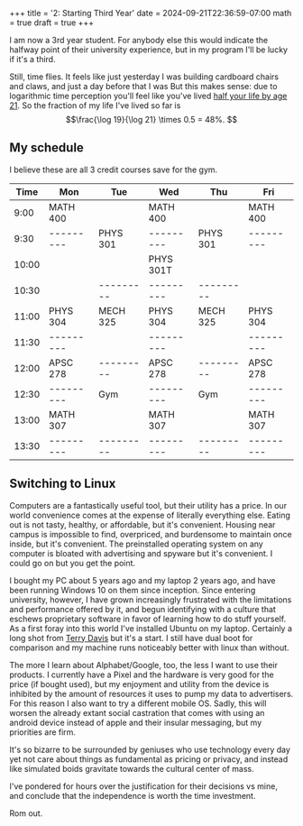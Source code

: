 +++
title = '2: Starting Third Year'
date = 2024-09-21T22:36:59-07:00
math = true
draft = true
+++

I am now a 3rd year student. For anybody else this would indicate the halfway point of their university experience, but in my program I'll be lucky if it's a third.

Still, time flies. It feels like just yesterday I was building cardboard chairs and claws, and just a day before that I was But this makes sense: due to logarithmic time perception you'll feel like you've lived <u>[half your life by age 21](https://suryad.com/blog/percieved-age)</u>. So the fraction of my life I've lived so far is $$\frac{\log 19}{\log 21} \times 0.5 = 48%. $$

## My schedule

I believe these are all 3 credit courses save for the gym.

|Time |  Mon    |  Tue    |  Wed    |  Thu    |   Fri   |
|-----|---------|---------|---------|---------|---------|
|9:00 |MATH 400 |         |MATH 400 |         |MATH 400 |
|9:30 |---------|PHYS 301 |---------|PHYS 301 |---------|
|10:00|         |         |PHYS 301T|         |         |
|10:30|         |---------|---------|---------|         |
|11:00|PHYS 304 |MECH 325 |PHYS 304 |MECH 325 |PHYS 304 |
|11:30|---------|         |---------|         |---------|
|12:00|APSC 278 |---------|APSC 278 |---------|APSC 278 |
|12:30|---------|   Gym   |---------|   Gym   |---------|
|13:00|MATH 307 |         |MATH 307 |         |MATH 307 |
|13:30|---------|---------|---------|---------|---------|

## Switching to Linux

Computers are a fantastically useful tool, but their utility has a price. In our world convenience comes at the expense of literally everything else. Eating out is not tasty, healthy, or affordable, but it's convenient. Housing near campus is impossible to find, overpriced, and burdensome to maintain once inside, but it's convenient. The preinstalled operating system on any computer is bloated with advertising and spyware but it's convenient. I could go on but you get the point.

I bought my PC about 5 years ago and my laptop 2 years ago, and have been running Windows 10 on them since inception. Since entering university, however, I have grown increasingly frustrated with the limitations and performance offered by it, and begun identifying with a culture that eschews proprietary software in favor of learning how to do stuff yourself. As a first foray into this world I've installed Ubuntu on my laptop. Certainly a long shot from [Terry Davis](https://www.reddit.com/r/computerscience/comments/1bttkf9/terry_davis_was_right_all_along/) but it's a start. I still have dual boot for comparison and my machine runs noticeably better with linux than without. 

The more I learn about Alphabet/Google, too, the less I want to use their products. I currently have a Pixel and the hardware is very good for the price (if bought used), but my enjoyment and utility from the device is inhibited by the amount of resources it uses to pump my data to advertisers. For this reason I also want to try a different mobile OS. Sadly, this will worsen the already extant social castration that comes with using an android device instead of apple and their insular messaging, but my priorities are firm.

 It's so bizarre to be surrounded by geniuses who use technology every day yet not care about things as fundamental as pricing or privacy, and instead like simulated boids gravitate towards the cultural center of mass.

 I've pondered for hours over the justification for their decisions vs mine, and conclude that the independence is worth the time investment.

Rom out.